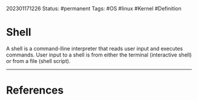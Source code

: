 202301171226
Status: #permanent 
Tags: #OS #linux #Kernel #Definition 

# Shell
A shell is a command-lline interpreter that reads user input and executes commands. User input to a shell is from either the terminal (interactive shell) or from a file (shell script).




---
# References